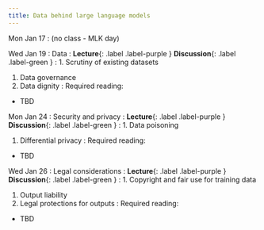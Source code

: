 ```yaml
---
title: Data behind large language models
---
```


Mon Jan 17
: (no class - MLK day)

Wed Jan 19
: Data
  : **Lecture**{: .label .label-purple } **Discussion**{: .label .label-green }
: 1. Scrutiny of existing datasets
  1. Data governance
  1. Data dignity
: Required reading:
  - TBD

Mon Jan 24
: Security and privacy
  : **Lecture**{: .label .label-purple } **Discussion**{: .label .label-green }
: 1. Data poisoning
  1. Differential privacy
: Required reading:
  - TBD

Wed Jan 26
: Legal considerations
  : **Lecture**{: .label .label-purple } **Discussion**{: .label .label-green }
: 1. Copyright and fair use for training data
  1. Output liability
  1. Legal protections for outputs
: Required reading:
  - TBD
